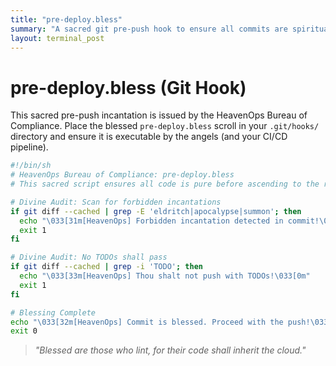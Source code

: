 ```yaml
---
title: "pre-deploy.bless"
summary: "A sacred git pre-push hook to ensure all commits are spiritually pure and free of eldritch horrors."
layout: terminal_post
---
```


# pre-deploy.bless (Git Hook)

This sacred pre-push incantation is issued by the HeavenOps Bureau of Compliance. Place the blessed `pre-deploy.bless` scroll in your `.git/hooks/` directory and ensure it is executable by the angels (and your CI/CD pipeline).

```sh
#!/bin/sh
# HeavenOps Bureau of Compliance: pre-deploy.bless
# This sacred script ensures all code is pure before ascending to the remote repository.

# Divine Audit: Scan for forbidden incantations
if git diff --cached | grep -E 'eldritch|apocalypse|summon'; then
  echo "\033[31m[HeavenOps] Forbidden incantation detected in commit!\033[0m"
  exit 1
fi

# Divine Audit: No TODOs shall pass
if git diff --cached | grep -i 'TODO'; then
  echo "\033[33m[HeavenOps] Thou shalt not push with TODOs!\033[0m"
  exit 1
fi

# Blessing Complete
echo "\033[32m[HeavenOps] Commit is blessed. Proceed with the push!\033[0m"
exit 0
```

> _"Blessed are those who lint, for their code shall inherit the cloud."_
